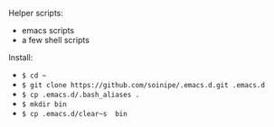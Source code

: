 Helper scripts:
- emacs scripts
- a few shell scripts

Install:
- `$ cd ~`
- `$ git clone https://github.com/soinipe/.emacs.d.git .emacs.d`
- `$ cp .emacs.d/.bash_aliases .`
- `$ mkdir bin`
- `$ cp .emacs.d/clear~s  bin`
